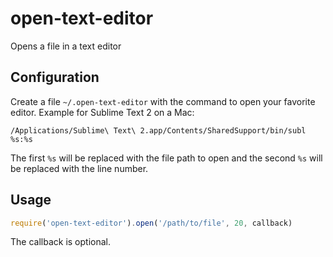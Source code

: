 # open-text-editor
Opens a file in a text editor


## Configuration

Create a file `~/.open-text-editor` with the command to open your favorite editor. Example for Sublime Text 2 on a Mac:

```
/Applications/Sublime\ Text\ 2.app/Contents/SharedSupport/bin/subl %s:%s
```

The first `%s` will be replaced with the file path to open and the second `%s` will be replaced with the line number.

## Usage

```javascript
require('open-text-editor').open('/path/to/file', 20, callback)
```

The callback is optional.
